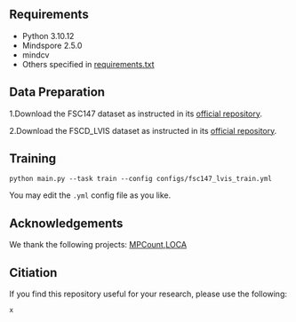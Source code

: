 
## Requirements
* Python 3.10.12
* Mindspore 2.5.0
* mindcv 
* Others specified in [requirements.txt](requirements.txt)

## Data Preparation
1.Download the FSC147 dataset as instructed in its [official repository](https://github.com/cvlab-stonybrook/LearningToCountEverything).

2.Download the FSCD_LVIS dataset as instructed in its [official repository](https://github.com/VinAIResearch/Counting-DETR).

## Training
```
python main.py --task train --config configs/fsc147_lvis_train.yml
```
You may edit the `.yml` config file as you like.

## Acknowledgements
We thank the following projects: [MPCount](https://github.com/Shimmer93/MPCount),[LOCA](https://github.com/djukicn/loca)

## Citiation
If you find this repository useful for your research, please use the following:

```
x
```
